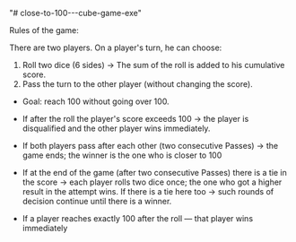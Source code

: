 "# close-to-100---cube-game-exe"

Rules of the game:

There are two players.
On a player's turn, he can choose:
1. Roll two dice (6 sides) → The sum of the roll is added to his cumulative score.
2. Pass the turn to the other player (without changing the score).

* Goal: reach 100 without going over 100.
* If after the roll the player's score exceeds 100 → the player is disqualified and the other player wins immediately.

* If both players pass after each other (two consecutive Passes) → the game ends; the winner is the one who is closer to 100

* If at the end of the game (after two consecutive Passes) there is a tie in the score → each player rolls two dice once; the one who got a higher result in the attempt wins. If there is a tie here too → such rounds of decision continue until there is a winner.

* If a player reaches exactly 100 after the roll — that player wins immediately
